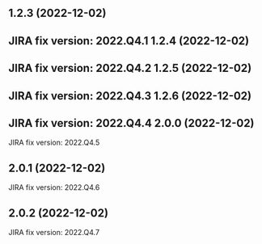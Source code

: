 1.2.3 (2022-12-02)
---
JIRA fix version: 2022.Q4.1
1.2.4 (2022-12-02)
---
JIRA fix version: 2022.Q4.2
1.2.5 (2022-12-02)
---
JIRA fix version: 2022.Q4.3
1.2.6 (2022-12-02)
---
JIRA fix version: 2022.Q4.4
2.0.0 (2022-12-02)
---
JIRA fix version: 2022.Q4.5

2.0.1 (2022-12-02)
---
JIRA fix version: 2022.Q4.6

2.0.2 (2022-12-02)
---
JIRA fix version: 2022.Q4.7


